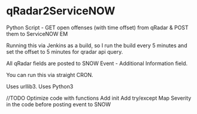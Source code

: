 # qRadar2ServiceNOW
Python Script - GET open offenses (with time offset) from qRadar & POST them to ServiceNOW EM

Running this via Jenkins as a build, so I run the build every 5 minutes and set the offset to 5 minutes for qradar api query. 

All qRadar fields are posted to SNOW Event - Additional Information field. 

You can run this via straight CRON. 

Uses urllib3.
Uses Python3



//TODO
Optimize code with functions 
Add init
Add try/except
Map Severity in the code before posting event to SNOW

